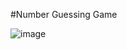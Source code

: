 #Number Guessing Game

![image](https://github.com/user-attachments/assets/201fb1a6-00dc-4141-99a1-1fdb2e9cea09)

